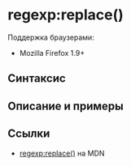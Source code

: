 # regexp​:replace()

Поддержка браузерами:

- Mozilla Firefox 1.9+

## Синтаксис

## Описание и примеры

## Ссылки

- [regexp​:replace()](https://developer.mozilla.org/en-US/docs/Web/EXSLT/regexp/replace) на MDN
